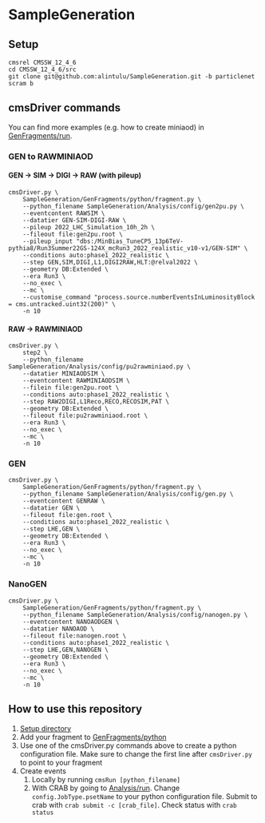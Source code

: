 # SampleGeneration

## Setup
```
cmsrel CMSSW_12_4_6
cd CMSSW_12_4_6/src
git clone git@github.com:alintulu/SampleGeneration.git -b particlenet
scram b
```

## cmsDriver commands

You can find more examples (e.g. how to create miniaod) in [GenFragments/run](GenFragments/run).

### GEN to RAWMINIAOD

#### GEN -> SIM -> DIGI -> RAW (with pileup)

```
cmsDriver.py \
    SampleGeneration/GenFragments/python/fragment.py \
    --python_filename SampleGeneration/Analysis/config/gen2pu.py \
    --eventcontent RAWSIM \
    --datatier GEN-SIM-DIGI-RAW \
    --pileup 2022_LHC_Simulation_10h_2h \
    --fileout file:gen2pu.root \
    --pileup_input "dbs:/MinBias_TuneCP5_13p6TeV-pythia8/Run3Summer22GS-124X_mcRun3_2022_realistic_v10-v1/GEN-SIM" \
    --conditions auto:phase1_2022_realistic \
    --step GEN,SIM,DIGI,L1,DIGI2RAW,HLT:@relval2022 \
    --geometry DB:Extended \
    --era Run3 \
    --no_exec \
    --mc \
    --customise_command "process.source.numberEventsInLuminosityBlock = cms.untracked.uint32(200)" \
    -n 10
```

#### RAW -> RAWMINIAOD

```
cmsDriver.py \
    step2 \
    --python_filename SampleGeneration/Analysis/config/pu2rawminiaod.py \
    --datatier MINIAODSIM \
    --eventcontent RAWMINIAODSIM \
    --filein file:gen2pu.root \
    --conditions auto:phase1_2022_realistic \
    --step RAW2DIGI,L1Reco,RECO,RECOSIM,PAT \
    --geometry DB:Extended \
    --fileout file:pu2rawminiaod.root \
    --era Run3 \
    --no_exec \
    --mc \
    -n 10
```

### GEN
```
cmsDriver.py \
    SampleGeneration/GenFragments/python/fragment.py \
    --python_filename SampleGeneration/Analysis/config/gen.py \
    --eventcontent GENRAW \
    --datatier GEN \
    --fileout file:gen.root \
    --conditions auto:phase1_2022_realistic \
    --step LHE,GEN \
    --geometry DB:Extended \
    --era Run3 \
    --no_exec \
    --mc \
    -n 10
```

### NanoGEN
```
cmsDriver.py \
    SampleGeneration/GenFragments/python/fragment.py \
    --python_filename SampleGeneration/Analysis/config/nanogen.py \
    --eventcontent NANOAODGEN \
    --datatier NANOAOD \
    --fileout file:nanogen.root \
    --conditions auto:phase1_2022_realistic \
    --step LHE,GEN,NANOGEN \
    --geometry DB:Extended \
    --era Run3 \
    --no_exec \
    --mc \
    -n 10
```

## How to use this repository

1. [Setup directory](#setup)
2. Add your fragment to [GenFragments/python](GenFragments/python)
3. Use one of the cmsDriver.py commands above to create a python configuration file. Make sure to change the first line after `cmsDriver.py` to point to your fragment
4. Create events
   1. Locally by running `cmsRun [python_filename]`
   2. With CRAB by going to [Analysis/run](Analysis/run). Change `config.JobType.psetName` to your python configuration file. Submit to crab with `crab submit -c [crab_file]`. Check status with `crab status`
